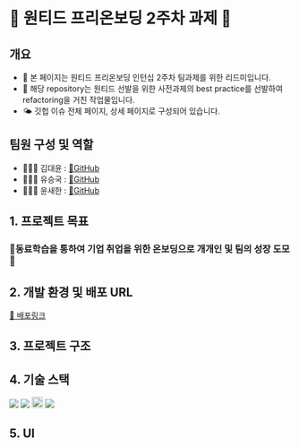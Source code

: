 # 👹 원티드 프리온보딩 2주차 과제 👹

## 개요

- 🦁 본 페이지는 원티드 프리온보딩 인턴십 2주차 팀과제를 위한 리드미입니다.
- 🏨 해당 repository는 원티드 선발을 위한 사전과제의 best practice를 선발하여 refactoring을 거친 작업물입니다.
- 🌤️ 깃헙 이슈 전체 페이지, 상세 페이지로 구성되어 있습니다.

## 팀원 구성 및 역할

- 🙋🏻‍♀️ 김대윤 :  [🔗GitHub](https://github.com/apeachicetea)
- 🙋🏼‍♂️ 유승국 :  [🔗GitHub](https://github.com/SeungGukYoo)
- 🙋🏼‍♂️ 윤새한 :  [🔗GitHub](https://github.com/ovelute53)

## 1. 프로젝트 목표

### 🎇동료학습을 통하여 기업 취업을 위한 온보딩으로 개개인 및 팀의 성장 도모🎇

## 2. 개발 환경 및 배포 URL

[🔗 배포링크]()

## 3. 프로젝트 구조



## 4. 기술 스택

 <img src="https://img.shields.io/badge/JavaScript-F7DF1E?style=flat-square&logo=javascript&logoColor=black"/> <img src="https://img.shields.io/badge/React-61DAFB?style=flat-square&logo=React&logoColor=black"/> <img height=20 src="https://img.shields.io/badge/styled-components-DB7093?style=for-the-badge&logo=styledcomponents&logoColor=white"> <img src="https://img.shields.io/badge/Vercel-000000?style=flat-square&logo=Vercel&logoColor=white"/>

## 5. UI

